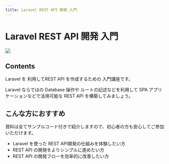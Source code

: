 ```yaml
---
title: Laravel REST API 開発 入門
---
```

# Laravel REST API 開発 入門

![](/images/leccafe.png)

## Contents

Laravel を 利用してREST API を作成するための 入門講座です。

Laravel ならではの Database 操作や ルートの記述などを利用して
SPA アプリケーションなどで活用可能な REST API を構築してみましょう。

## こんな方におすすめ

資料は全てサンプルコード付きで紹介しますので、初心者の方も安心してご参加いただけます。

- Laravel を使った REST API開発の仕組みを体験したい方
- REST API の開発をよりシンプルに進めたい方
- REST API の開発フローを効率的に改善したい方

